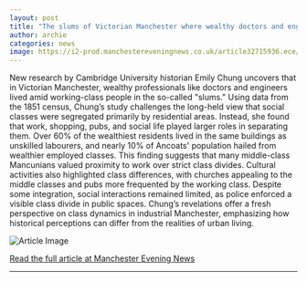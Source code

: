 ```yaml
---
layout: post
title: "The slums of Victorian Manchester where wealthy doctors and engineers lived"
author: archie
categories: news
image: https://i2-prod.manchestereveningnews.co.uk/article32715936.ece/ALTERNATES/s1200/0_wealthy-doctors-1444087.jpg
---
```

New research by Cambridge University historian Emily Chung uncovers that in Victorian Manchester, wealthy professionals like doctors and engineers lived amid working-class people in the so-called "slums." Using data from the 1851 census, Chung’s study challenges the long-held view that social classes were segregated primarily by residential areas. Instead, she found that work, shopping, pubs, and social life played larger roles in separating them. Over 60% of the wealthiest residents lived in the same buildings as unskilled labourers, and nearly 10% of Ancoats' population hailed from wealthier employed classes. This finding suggests that many middle-class Mancunians valued proximity to work over strict class divides. Cultural activities also highlighted class differences, with churches appealing to the middle classes and pubs more frequented by the working class. Despite some integration, social interactions remained limited, as police enforced a visible class divide in public spaces. Chung’s revelations offer a fresh perspective on class dynamics in industrial Manchester, emphasizing how historical perceptions can differ from the realities of urban living.

![Article Image](https://i2-prod.manchestereveningnews.co.uk/article32715936.ece/ALTERNATES/s1200/0_wealthy-doctors-1444087.jpg)

[Read the full article at Manchester Evening News](https://www.manchestereveningnews.co.uk/news/greater-manchester-news/slums-victorian-manchester-wealthy-doctors-32715934)

---
